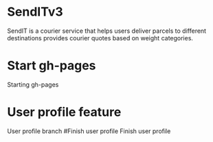 # SendITv3
SendIT is a courier service that helps users deliver parcels to different destinations provides courier quotes based on weight categories.
# Start gh-pages
Starting gh-pages
# User profile feature
User profile branch
#Finish user profile
Finish user profile

